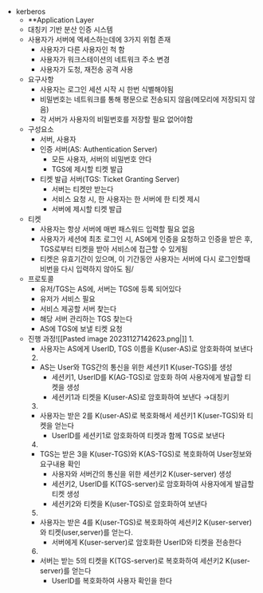 
- kerberos
	- **Application Layer
	- 대칭키 기반 분산 인증 시스템
	- 사용자가 서버에 엑세스하는데에 3가지 위험 존재
		- 사용자가 다른 사용자인 척 함
		- 사용자가 워크스테이션의 네트워크 주소 변경
		- 사용자가 도청, 재전송 공격 사용
	- 요구사항
		- 사용자는 로그인 세션 시작 시 한번 식별해야됨
		- 비밀번호는 네트워크를 통해 평문으로 전송되지 않음(메모리에 저장되지 않음)
		- 각 서버가 사용자의 비밀번호를 저장할 필요 없어야함
	- 구성요소
		- 서버, 사용자
		- 인증 서버(AS: Authentication Server)
			- 모든 사용자, 서버의 비밀번호 안다
			- TGS에 제시할 티켓 발급
		- 티켓 발급 서버(TGS: Ticket Granting Server)
			- 서버는 티켓만 받는다
			- 서비스 요청 시, 한 사용자는 한 서버에 한 티켓 제시
			- 서버에 제시할 티켓 발급
	- 티켓
		- 사용자는 항상 서버에 매번 패스워드 입력할 필요 없음
		- 사용자가 세션에 최초 로그인 시, AS에게 인증을 요청하고 인증을 받은 후, TGS로부터 티켓을 받아 서비스에 접근할 수 있게됨
		- 티켓은 유효기간이 있으며, 이 기간동안 사용자는 서버에 다시 로그인할때 비번을 다시 입력하지 않아도 됨/
	- 프로토콜
		- 유저/TGS는 AS에, 서버는 TGS에 등록 되어있다
		- 유저가 서비스 필요
		- 서비스 제공할 서버 찾는다
		- 해당 서버 관리하는 TGS 찾는다
		- AS에 TGS에 보낼 티켓 요청
	- 진행 과정![[Pasted image 20231127142623.png|]]
		1. 
		- 사용자는 AS에게 UserID, TGS 이름을 K(user-AS)로 암호화하여 보낸다
		2. 
		- AS는 User와 TGS간의 통신을 위한 세션키1 K(user-TGS)를 생성
		   - 세션키1, UserID를 K(AG-TGS)로 암호화 하여 사용자에게 발급할 티켓을 생성
		   - 세션키1과 티켓을 K(user-AS)로 암호화하여 보낸다 →대칭키
		3. 
		- 사용자는 받은 2를 K(user-AS)로 복호화해서 세션키1 K(user-TGS)와 티켓을 얻는다
		   - UserID를 세션키1로 암호화하여 티켓과 함께 TGS로 보낸다
		4. 
		- TGS는 받은 3을 K(user-TGS)와 K(AS-TGS)로 복호화하여 User정보와 요구내용 확인
		   - 사용자와 서버간의 통신을 위한 세션키2 K(user-server) 생성
		   - 세션키2, UserID를 K(TGS-server)로 암호화하여 사용자에게 발급할 티켓 생성
		   - 세션키2와 티켓을 K(user-TGS)로 암호화하여 보낸다
		5. 
		- 사용자는 받은 4를 K(user-TGS)로 복호화하여 세션키2 K(user-server)와 티켓(user,server)를 얻는다.
		   - 서버에게 K(user-server)로 암호화한 UserID와 티켓을 전송한다
		6. 
		- 서버는 받는 5의 티켓을 K(TGS-server)로 복호화하여 세션키2 K(user-server)를 얻는다
		   - UserID를 복호화하여 사용자 확인을 한다


